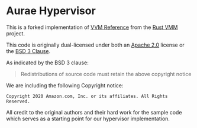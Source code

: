 # Aurae Hypervisor 

This is a forked implementation of [VVM Reference](https://github.com/rust-vmm/vmm-reference/tree/main) from the [Rust VMM](https://github.com/rust-vmm) project.

This code is originally dual-licensed under both an [Apache 2.0](https://github.com/rust-vmm/vmm-reference/blob/main/LICENSE-APACHE) license or the [BSD 3 Clause](https://github.com/rust-vmm/vmm-reference/blob/main/LICENSE-BSD-3-CLAUSE).

As indicated by the BSD 3 clause:

> Redistributions of source code must retain the above copyright notice

We are including the following Copyright notice:
 
``` 
Copyright 2020 Amazon.com, Inc. or its affiliates. All Rights Reserved.
```

All credit to the original authors and their hard work for the sample code which serves as a starting point for our hypervisor implementation.

